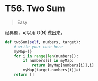 # T56. Two Sum

> Easy 

经典题，可以用 O(N) 做出来，

```Python
def twoSum(self, numbers, target):
    # write your code here
    myMap={}
    for i in range(len(numbers)):
        if numbers[i] in myMap:
            return [myMap[numbers[i]],i]
        myMap[target-numbers[i]]=i
    return []
```

